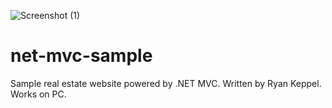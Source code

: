 ![Screenshot (1)](https://user-images.githubusercontent.com/21182203/111014225-9a5b4c00-8357-11eb-968b-b0232c6e6929.png)
# net-mvc-sample
Sample real estate website powered by .NET MVC. Written by Ryan Keppel. Works on PC.
